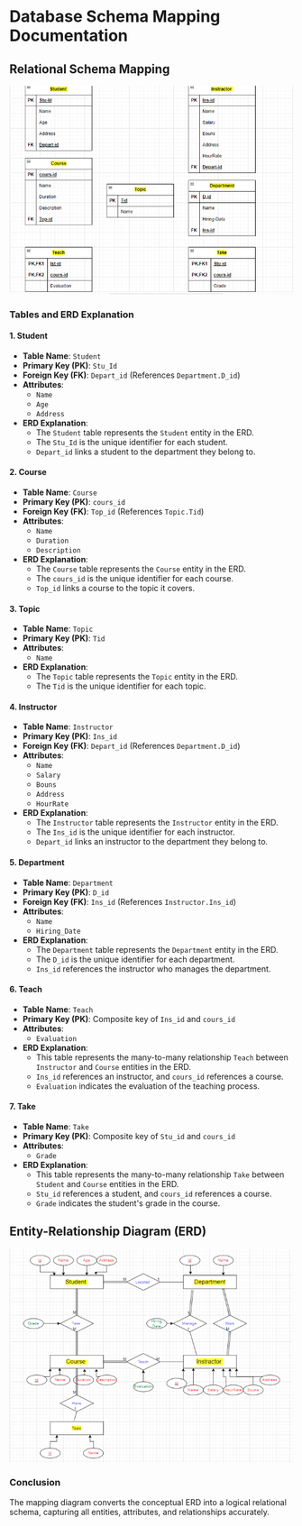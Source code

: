 # Database Schema Mapping Documentation

## Relational Schema Mapping
![Mapping](MAPPING.PNG)

### Tables and ERD Explanation

#### 1. Student
- **Table Name**: `Student`
- **Primary Key (PK)**: `Stu_Id`
- **Foreign Key (FK)**: `Depart_id` (References `Department.D_id`)
- **Attributes**:
  - `Name`
  - `Age`
  - `Address`
- **ERD Explanation**:
  - The `Student` table represents the `Student` entity in the ERD.
  - The `Stu_Id` is the unique identifier for each student.
  - `Depart_id` links a student to the department they belong to.

#### 2. Course
- **Table Name**: `Course`
- **Primary Key (PK)**: `cours_id`
- **Foreign Key (FK)**: `Top_id` (References `Topic.Tid`)
- **Attributes**:
  - `Name`
  - `Duration`
  - `Description`
- **ERD Explanation**:
  - The `Course` table represents the `Course` entity in the ERD.
  - The `cours_id` is the unique identifier for each course.
  - `Top_id` links a course to the topic it covers.

#### 3. Topic
- **Table Name**: `Topic`
- **Primary Key (PK)**: `Tid`
- **Attributes**:
  - `Name`
- **ERD Explanation**:
  - The `Topic` table represents the `Topic` entity in the ERD.
  - The `Tid` is the unique identifier for each topic.

#### 4. Instructor
- **Table Name**: `Instructor`
- **Primary Key (PK)**: `Ins_id`
- **Foreign Key (FK)**: `Depart_id` (References `Department.D_id`)
- **Attributes**:
  - `Name`
  - `Salary`
  - `Bouns`
  - `Address`
  - `HourRate`
- **ERD Explanation**:
  - The `Instructor` table represents the `Instructor` entity in the ERD.
  - The `Ins_id` is the unique identifier for each instructor.
  - `Depart_id` links an instructor to the department they belong to.

#### 5. Department
- **Table Name**: `Department`
- **Primary Key (PK)**: `D_id`
- **Foreign Key (FK)**: `Ins_id` (References `Instructor.Ins_id`)
- **Attributes**:
  - `Name`
  - `Hiring_Date`
- **ERD Explanation**:
  - The `Department` table represents the `Department` entity in the ERD.
  - The `D_id` is the unique identifier for each department.
  - `Ins_id` references the instructor who manages the department.

#### 6. Teach
- **Table Name**: `Teach`
- **Primary Key (PK)**: Composite key of `Ins_id` and `cours_id`
- **Attributes**:
  - `Evaluation`
- **ERD Explanation**:
  - This table represents the many-to-many relationship `Teach` between `Instructor` and `Course` entities in the ERD.
  - `Ins_id` references an instructor, and `cours_id` references a course.
  - `Evaluation` indicates the evaluation of the teaching process.

#### 7. Take
- **Table Name**: `Take`
- **Primary Key (PK)**: Composite key of `Stu_id` and `cours_id`
- **Attributes**:
  - `Grade`
- **ERD Explanation**:
  - This table represents the many-to-many relationship `Take` between `Student` and `Course` entities in the ERD.
  - `Stu_id` references a student, and `cours_id` references a course.
  - `Grade` indicates the student's grade in the course.


## Entity-Relationship Diagram (ERD)
![ERD](ERD.PNG)

### Conclusion
The mapping diagram converts the conceptual ERD into a logical relational schema, capturing all entities, attributes, and relationships accurately.



